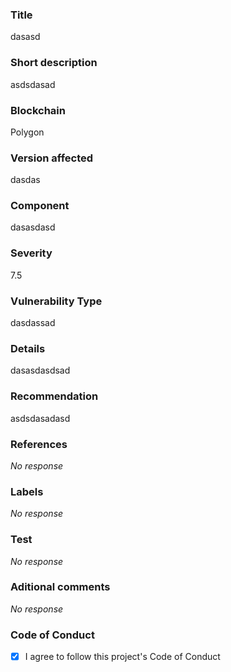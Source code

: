 ### Title

dasasd

### Short description

asdsdasad

### Blockchain

Polygon

### Version affected

dasdas

### Component

dasasdasd

### Severity

7.5

### Vulnerability Type

dasdassad

### Details

dasasdasdsad

### Recommendation

asdsdasadasd

### References

_No response_

### Labels

_No response_

### Test

_No response_

### Aditional comments

_No response_

### Code of Conduct

- [X] I agree to follow this project's Code of Conduct